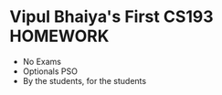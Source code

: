 # Vipul Bhaiya's First CS193 HOMEWORK

- No Exams
- Optionals PSO
- By the students, for the students 

